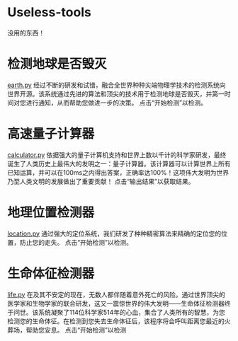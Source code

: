 # Useless-tools
没用的东西！

# 检测地球是否毁灭

[earth.py](https://github.com/Howey1106/Useless-tools/blob/main/earth.py)
经过不断的研发和试错，融合全世界种种尖端物理学技术的检测系统向世界开源。该系统通过先进的算法和顶尖的技术用于检测地球是否毁灭，并第一时间对您进行通知，从而帮助您做进一步的决策。
点击“开始检测”以检测。

# 高速量子计算器

[calculator.py](https://github.com/Howey1106/Useless-tools/blob/main/calculator.py)
依据强大的量子计算机支持和世界上数以千计的科学家研发，最终诞生了人类历史上最伟大的发明之一：量子计算器。该计算器可以计算世界上所有已知运算，并可以在100ms之内得出答案，正确率达100%！这项伟大发明为世界乃至人类文明的发展做出了重要贡献！
点击“输出结果”以获取结果。

# 地理位置检测器

[location.py](https://github.com/Howey1106/Useless-tools/blob/main/location.py)
通过强大的定位系统，我们研发了种种精密算法来精确的定位您的位置，防止您的走失。
点击“开始检测”以检测。

# 生命体征检测器
[life.py](https://github.com/Howey1106/Useless-tools/blob/main/life.py)
在及其不安定的现在，无数人都伴随着意外死亡的风险。通过世界顶尖的医学家和生物学家的联合研发，这又一震惊世界的伟大发明——生命体征检测器终于问世。该系统凝聚了114位科学家514年的心血，集合了人类所有的智慧，为您检测您的生命体征。在检测到您失去生命体征后，该程序将会呼叫距离您最近的火葬场，帮助您安息。
点击“开始检测”以检测
